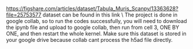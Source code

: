 https://figshare.com/articles/dataset/Tabula_Muris_Scanpy/13363628?file=25753577
dataset can be found in this link
\\
The project is done in google collab, so to run the codes successfully, you will need to download the ipynb file and upload to google collab, then run from cell 3, ONE BY ONE, and then restart the whole kernel. Make sure this dataset
is stored in your google drive because collab cant process the h5ad file directly. 
